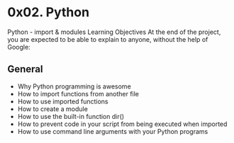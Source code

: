<h1>0x02. Python</h1>

Python - import & modules
Learning Objectives
At the end of the project, you are expected to be able to explain to anyone, without the help of Google:

<h2>General</h2>
<ul>
<li>Why Python programming is awesome</li>

<li>How to import functions from another file</li>

<li>How to use imported functions</li>

<li>How to create a module</li>

<li>How to use the built-in function dir()</li>

<li>How to prevent code in your script from being executed when imported</li>

<li>How to use command line arguments with your Python programs</li>
</ul>
